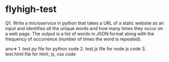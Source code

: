 # flyhigh-test
Q1. Write a microservice in python that takes a URL of a static website as an input and identifies all the unique words and how many times they occur on a web page.
The output is a list of words in JSON format along with the frequency of occurrence (number of times the word is repeated).

ans=> 1. test.py file for python code
      2. test.js file for node js code
      3. test.html file for html, js, css code
      
